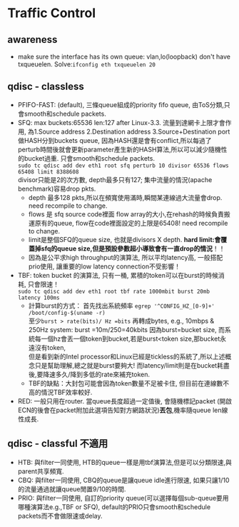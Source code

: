 # Traffic Control

## awareness
* make sure the interface has its own queue: vlan,lo(loopback) don't have txqueuelen. Solve:`ifconfig eth txqueuelen 20`

## qdisc - classless
* PFIFO-FAST: (default), 三條queue組成的priority fifo queue, 由ToS分類,只會smooth和schedule packets.
* SFQ: max buckets:65536 len:127 after Linux-3.3. 流量到達網卡上限才會作用,
為1.Source address 2.Destination address 3.Source+Destination port做HASH分到buckets queue, 
因為HASH還是會有conflict,所以每過了perturb時間後就會更新parameter產生新的HASH算法,所以可以減少隨機性的bucket過重.
只會smooth和schedule packets.  
`sudo tc qdisc add dev eth1 root sfq perturb 10 divisor 65536 flows 65408 limit 8388608`  
divisor只能是2的次方數, depth最多只有127; 集中流量的情況(apache benchmark)容易drop pkts. 
  * depth 最多128 pkts,所以在頻寬使用滿時,瞬間某連線過大流量會drop. need recompile to change.
  * flows 是 sfq source code裡面 flow array的大小,在rehash的時候負責搬運原有的queue, flow在code裡面設定的上限是65408! need recompile to change.
  * limit是整個SFQ的queue size, 也就是divisors X depth. **hard limit:會覆蓋掉sfq的queue size,但是預設參數超小導致會有一直drop的情況**！！
  * 因為是公平求high throughput的演算法, 所以平均latency高, 一般搭配 prio使用, 讓重要的low latency connection不受影響！
* TBF: token bucket 的演算法, 只有一桶, 累積的token可以在burst的時候消耗, 只會限速！  
`sudo tc qdisc add dev eth1 root tbf rate 1000mbit burst 20mb latency 100ms`
  * 計算burst的方式： 首先找出系統頻率 
`egrep '^CONFIG_HZ_[0-9]+' /boot/config-$(uname -r)`  
至少`burst > rate(bits)/ Hz =bits` 再轉成bytes, e.g., 10mbps & 250Hz system: burst =10m/250=40kbits 因為burst=bucket size,
而系統每一個hz會丟一個token到bucket,若是burst<token size,那bucket永遠沒有token,  
但是看到新的Intel processor和Linux已經是tickless的系統了,所以上述概念只是幫助理解,總之就是burst要夠大!
而latency/limit則是在bucket耗盡後,要降速多久/降到多低的rate來補充token. 
  * TBF的缺點：大封包可能會因為token數量不足被卡住, 但目前在連線數不高的情況TBF效率較好.
* RED: 一般只用在router. 當queue長度超過一定值後, 會隨機標記packet (開啟ECN的後會在packet附加此選項告知對方網路狀況)**丟包**,機率隨queue len線性成長.

## qdisc - classful 不適用
* HTB: 與filter一同使用, HTB的queue一樣是用tbf演算法,但是可以分類限速,與parent共享頻寬.
* CBQ: 與filter一同使用, CBQ的queue是讓queue idle進行限速, 如果只讓1/10的流量通過就讓queue閒置9/10的時間.
* PRIO: 與filter一同使用, 自訂的priority queue(可以選擇每個sub-queue要用哪種演算法e.g.,TBF or SFQ), default的PRIO只會smooth和schedule packets而不會做限速或delay.
